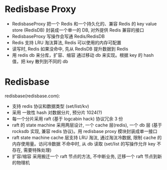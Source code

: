 # Redisbase Proxy

* RedisbaseProxy 把一个 Redis 和一个持久化的、兼容 Redis 的 key value store (RedisDB) 封装成一个单一的 DB, 对外提供 Redis 兼容的接口
* RedisbaseProxy 写操作会写通 Redis/RedisDB
* Redis 支持 LRU 淘汰算法, Redis 可以使用的内存可配置
* 读写时, Redis 如果没命中, 先从 RedisDB 提升数据到 Redis
* 用 redis db 来分库，扩容、缩容 通过移动 db 来实现。根据 key 的 hash 值，把 key 散列到不同的 db

# Redisbase

redisbase(redisbase.com):

* 支持 redis 协议和数据类型 (set/list/kv)
* 采用 一致性 hash 对数据分片, 预分片 1024(?)
* 每一个分片采用 raft (基于 logcabin hack) 协议冗余 3 份
* raft 的 state machine 采用两层设计, 一个 cache 层(redis), 一个 db 层 (基于 rocksdb 实现, 兼容 redis 协议)。用 redisbase proxy 模块封装成单一接口
* raft state machine cache 层支持 LRU 淘汰, 通过淘汰冷数据, 限制 cache 的内存使用量。访问冷数据 不命中时, 从 db 读取 (set/list 的写操作允许 key 不存在, 需要特殊处理)
* 扩容/缩容 采用搬迁一个 raft 节点的方法, 不中断业务, 迁移一个 raft 节点到新的物理机
